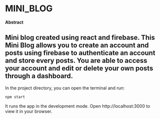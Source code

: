 # MINI_BLOG
 
 **Abstract**

 Mini blog created using react and firebase. This Mini Blog allows you to create an account and posts using firebase to authenticate an account and store every posts. You are able to access your account and edit or delete your own posts through a dashboard.
---
In the project directory, you can open the terminal and run:

```npm start```

It runs the app in the development mode.
Open http://localhost:3000 to view it in your browser.